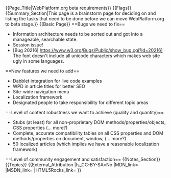 {{Page_Title|WebPlatform.org beta requirements}}
{{Flags}}
{{Summary_Section|This page is a brainstorm page for deciding on and listing the tasks that need to be done before we can move WebPlatform.org to beta stage.}}
{{Basic Page}}
==Bugs we need to fix==

* Information architecture needs to be sorted out and got into a manageable, searchable state.
* Session issue!
* [Bug 20216| https://www.w3.org/Bugs/Public/show_bug.cgi?id=20216] The font doesn't include all unicode characters which makes web site ugly in some languages.

==New features we need to add==

* Dabblet integration for live code examples
* WPD in article titles for better SEO
* Site-wide navigation menu
* Localization framework
* Designated people to take responsibility for different topic areas

==Level of content robustness we want to achieve (quality and quantity)==

* Stubs (at least) for all non-proprietary DOM methods/properties/objects, CSS properties (... more?)
* Complete, accurate compatibility tables on all CSS properties and DOM methods/properties on document, window, (... more?)
* 50 localized articles (which implies we have a reasonable localization framework)

==Level of community engagement and satisfaction==
{{Notes_Section}}
{{Topics}}
{{External_Attribution
|Is_CC-BY-SA=No
|MDN_link=
|MSDN_link=
|HTML5Rocks_link=
}}